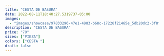 ```yaml
---
title: "CESTA DE BASURA"
date: 2022-08-11T18:40:27.5319737-05:00
images:
  - "images/showcase/97833296-47e1-4983-b68c-17228f21465e_5db20dc2-3f8f-4136-a086-7e76323a4e37.webp"
description: "CESTA DE BASURA"
price: "70"
sizes: ["PIEZA"]
colors: ["CESTA "]
draft: false
---
```


